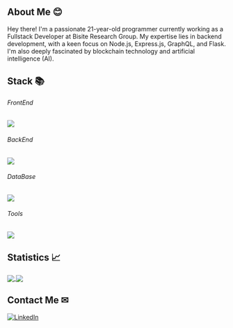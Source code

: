 ## About Me 😊

Hey there! I'm a passionate 21-year-old programmer currently working as a Fullstack Developer at Bisite Research Group. 
My expertise lies in backend development, with a keen focus on Node.js, Express.js, GraphQL, and Flask. 
I'm also deeply fascinated by blockchain technology and artificial intelligence (AI).

## Stack 📚

<p align="center">
  <h6>FrontEnd</h6>
  <a href="https://skillicons.dev">
    <img src="https://skillicons.dev/icons?i=vuejs,react,nodejs,typescript,angular,redux,tailwind" />
  </a>
</p>
<p align="center">
  <h6>BackEnd</h6>
  <a href="https://skillicons.dev">
    <img src="https://skillicons.dev/icons?i=express,graphql,python,flask,java,php,django,fastapi" />
  </a>
</p>
<p align="center">
  <h6>DataBase</h6>
  <a href="https://skillicons.dev">
    <img src="https://skillicons.dev/icons?i=postgresql,mongodb,mysql" />
  </a>
</p>
<p align="center">
  <h6>Tools</h6>
  <a href="https://skillicons.dev">
    <img src="https://skillicons.dev/icons?i=git,gitlab,githubactions,heroku,docker,aws" />
  </a>
</p>

## Statistics 📈 
<a href="https://github-readme-streak-stats.herokuapp.com?user=DavidSanSan110&theme=tokyonight&border_radius=5">
  <img align="center" src="https://github-readme-streak-stats.herokuapp.com?user=DavidSanSan110&theme=tokyonight&border_radius=5" />
</a>

<img align="center" src="https://wakatime.com/badge/user/018b5bee-c095-40e1-a69f-bb1d8754519a.svg" />

## Contact Me ✉
<a href="https://www.linkedin.com/in/davidsansan/?locale=en_US" rel="nofollow"><img alt="LinkedIn" src="https://camo.githubusercontent.com/a493f6833f99fb3c85788d6d9305e6b7a42b838e5ee5d138fd9a8214a7e77472/68747470733a2f2f696d672e736869656c64732e696f2f62616467652f6c696e6b6564696e2d2532333030373742352e7376673f267374796c653d666f722d7468652d6261646765266c6f676f3d6c696e6b6564696e266c6f676f436f6c6f723d7768697465" data-canonical-src="https://img.shields.io/badge/linkedin-%230077B5.svg?&amp;style=for-the-badge&amp;logo=linkedin&amp;logoColor=white" style="max-width: 100%;"></a>

